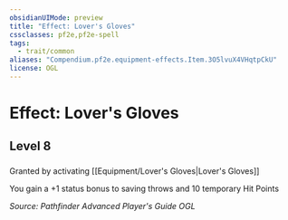 ```yaml
---
obsidianUIMode: preview
title: "Effect: Lover's Gloves"
cssclasses: pf2e,pf2e-spell
tags:
  - trait/common
aliases: "Compendium.pf2e.equipment-effects.Item.3O5lvuX4VHqtpCkU"
license: OGL
---
```

# Effect: Lover's Gloves
## Level 8
### 






Granted by activating [[Equipment/Lover's Gloves|Lover's Gloves]]

You gain a +1 status bonus to saving throws and 10 temporary Hit Points

*Source: Pathfinder Advanced Player's Guide*
*OGL*
